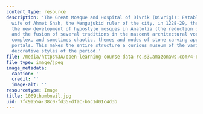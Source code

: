 ```yaml
---
content_type: resource
description: 'The Great Mosque and Hospital of Divrik (Divrigi): Established by the
  wife of Ahmet Shah, the Mengujukid ruler of the city, in 1228-29, the mosque manifests
  the new development of hypostyle mosques in Anatolia (the reduction of the court),
  and the fusion of several traditions in the nascent architectural vocabulary. Very
  complex, and sometimes chaotic, themes and modes of stone carving appear in the
  portals. This makes the entire structure a curious museum of the various Anatolian
  decorative styles of the period.'
file: /media/https%3A/open-learning-course-data-rc.s3.amazonaws.com/4-614-religious-architecture-and-islamic-cultures-fall-2002/7fc9a55a38c0fd35dfacb6c1d01c4d3b_1069thumbnail.jpg
file_type: image/jpeg
image_metadata:
  caption: ''
  credit: ''
  image-alt: ''
resourcetype: Image
title: 1069thumbnail.jpg
uid: 7fc9a55a-38c0-fd35-dfac-b6c1d01c4d3b
---
```

